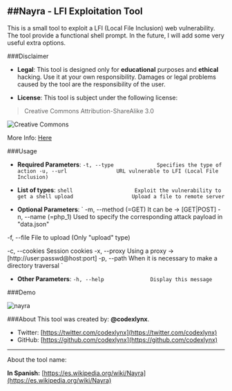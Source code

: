 ##Nayra - LFI Exploitation Tool
--------
This is a small tool to exploit a LFI (Local File Inclusion) web vulnerability.
The tool provide a functional shell prompt. In the future, I will add some very useful extra options.

###Disclaimer

* __Legal__:
This tool is designed only for __educational__ purposes and __ethical__ hacking. Use it at your own responsibility. Damages or legal problems caused by the tool are the responsibility of the user.

* __License__:
This tool is subject under the following license:

 >Creative Commons Attribution-ShareAlike 3.0

 ![](https://licensebuttons.net/l/by-sa/3.0/88x31.png "Creative Commons")

 More Info: [Here](https://creativecommons.org/licenses/by-sa/3.0/ "Legal Description")


###Usage
* __Required Parameters__:
`
-t, --type              Specifies the type of action
-u, --url                URL vulnerable to LFI (Local File Inclusion)
`

 * __List of types__:
`
shell                    Exploit the vulnerability to get a shell
upload                   Upload a file to remote server
`

 * __Optional Parameters__:
`
-m, --method (=GET)      It can be -> [GET|POST]
-n, --name (=php_1)      Used to specify the corresponding attack
                         payload in "data.json"

-f, --file               File to upload (Only "upload" type)

-c, --cookies            Session cookies
-x, --proxy              Using a proxy -> [http://user:passwd@host:port]
-p, --path               When it is necessary to make a directory traversal
`
* __Other Parameters__:
`
-h, --help               Display this message
`

###Demo

![nayra](https://cloud.githubusercontent.com/assets/12601189/8551306/a78ded2c-24cd-11e5-8493-a71824533352.gif)

###About
This tool was created by: __@codexlynx__.

* Twitter: [https://twitter.com/codexlynx](https://twitter.com/codexlynx)
* GitHub: [https://github.com/codexlynx](https://github.com/codexlynx)

----------------
About the tool name:

__In Spanish:__ [https://es.wikipedia.org/wiki/Nayra](https://es.wikipedia.org/wiki/Nayra)
